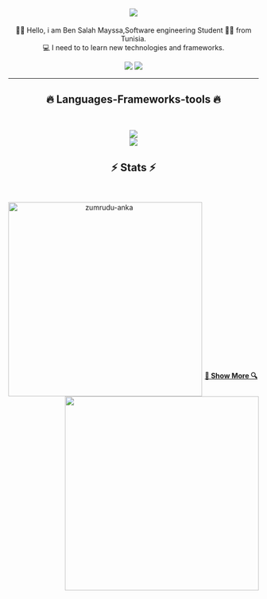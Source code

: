<h1 align="center">
  <a href="https://git.io/typing-svg">
    <img src="https://readme-typing-svg.herokuapp.com/?lines=Hello+World!+👋;+I'm+Mayssa+Ben+Salah!;&center=true&size=30">
  </a>
</h1>
<p align="center">
  👨‍💻  Hello, i am Ben Salah Mayssa,Software engineering Student 👨‍💻 from Tunisia.
   <br>
  💻 I need to to learn new technologies and frameworks.
  <br>
</p>
<div align="center"> 
  <a href = "mailto:mayssa.bensalah@etudiant-isi.utm.tn"><img src="https://img.shields.io/badge/-Gmail-%23333?style=for-the-badge&logo=gmail&logoColor=white" target="_blank"></a>
  <a href="https://www.linkedin.com/in/mayssa-ben-salah-9274a4220/" target="_blank"><img src="https://img.shields.io/badge/-LinkedIn-%230077B5?style=for-the-badge&logo=linkedin&logoColor=white" target="_blank"></a> 
</div>
<hr>
<h2 align="center">🔥 Languages-Frameworks-tools 🔥</h2>
<br>
<p align="center">
  <a href="https://skillicons.dev">
    <img src="https://skillicons.dev/icons?i=github,stackoverflow,photoshop,illustrator,pr,vscode,mysql,firebase,mongodb" /><br>
    <img src="https://skillicons.dev/icons?i=html,css,bootstrap,javascript,php,laravel,angular,react,vuejs,nodejs,spring,java,python,c,c++" />
  </a>
</p>

<h2 align="center">⚡ Stats ⚡</h2>
<br>
<p align=center>
  <div align=center>
    <a title="Go to Source">
      <img align="left" width=390 src="https://github-readme-streak-stats.herokuapp.com/?user=mayssa979&theme=react&border=61dafb&hide_border=true" alt="zumrudu-anka" />
    </a>
    <a  title="Go to Source">
      <img align="right" width=390 src="https://github-readme-stats.vercel.app/api?username=mayssa979&show_icons=true&theme=react&border_color=61dafb&hide_border=true" />
    </a>
  </div>
  <br><br><br><br><br><br><br><br><br>
  <div align=center>
      <!--img width=325 align="center" src="https://github-readme-stats.vercel.app/api/top-langs/?username=mayssa979&hide=c%23,powershell,Mathematica,Ruby,Objective-C,Objective-C%2b%2b,Cuda&title_color=61dafb&text_color=ffffff&icon_color=61dafb&bg_color=20232a&langs_count=8&layout=compact&border_color=61dafb&hide_border=true" /-->
    </a>
  </div>
  <br>
  <br>
  <br></p>


<br><br><br><br><br><br>

<h4 align="center">
  <a href="https://github.com/mayssa979?tab=repositories" title="Show Repositories">🔎 Show More 🔍</a>
</h4>
